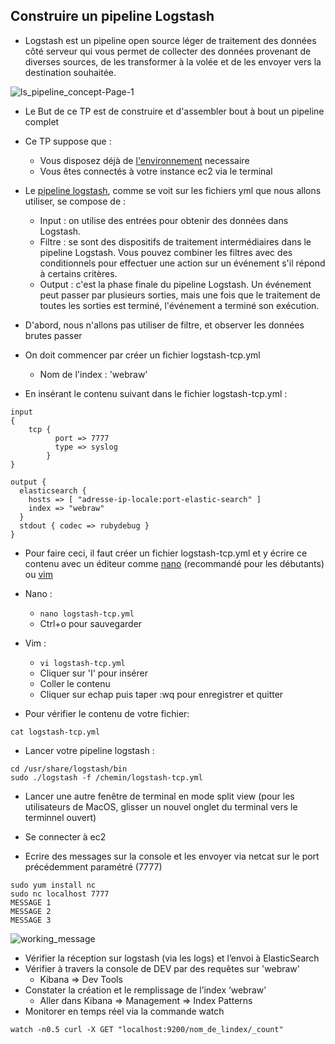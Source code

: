 ## Construire un pipeline Logstash
- Logstash est un pipeline open source léger de traitement des données côté serveur qui vous permet de collecter des données provenant de diverses sources, de les transformer à la volée et de les envoyer vers la destination souhaitée.


 ![ls_pipeline_concept-Page-1](https://user-images.githubusercontent.com/73080397/182131111-9e78312a-36cb-4ff6-bd39-4efd34c3a7fa.png)


- Le But de ce TP est de construire et d'assembler bout à bout un pipeline complet 
- Ce TP suppose que :
   - Vous disposez déjà de [l'environnement](https://github.com/mehdi-lamrani/elasticsearch-workshop/blob/enonces/README.md) necessaire 
   - Vous êtes connectés à votre instance ec2 via le terminal
- Le [pipeline logstash](https://www.elastic.co/guide/en/logstash/current/pipeline.html#_inputs), comme se voit sur les fichiers yml que nous allons  utiliser, se  compose de :
    - Input : on utilise des entrées pour obtenir des données dans Logstash.
    - Filtre :  se sont des dispositifs de traitement intermédiaires dans le pipeline Logstash. Vous pouvez combiner les filtres avec des conditionnels pour effectuer une action sur un événement s'il répond à certains critères.
    - Output : c'est la phase finale du pipeline Logstash. Un événement peut passer par plusieurs sorties, mais une fois que le traitement de toutes les sorties est terminé, l'événement a terminé son exécution.

- D'abord, nous n'allons pas utiliser de filtre, et observer les données brutes passer
- On doit commencer par créer un fichier logstash-tcp.yml
     - Nom de l'index : 'webraw'

- En insérant le contenu suivant dans le fichier logstash-tcp.yml :
```
input
{
    tcp {
          port => 7777
          type => syslog
        }
}

output {
  elasticsearch {
    hosts => [ "adresse-ip-locale:port-elastic-search" ]
    index => "webraw"
  }
  stdout { codec => rubydebug }
}
```
- Pour faire ceci, il faut créer un fichier logstash-tcp.yml et y écrire ce contenu avec un éditeur comme [nano](https://www.geeksforgeeks.org/nano-text-editor-in-linux/) (recommandé pour les débutants) ou [vim](https://linuxtect.com/open-files-in-vim-vi/)
- Nano :
   - ```nano logstash-tcp.yml```
   - Ctrl+o pour sauvegarder
- Vim :

   - ```vi logstash-tcp.yml```
   - Cliquer sur 'I' pour insérer
   - Coller le contenu
   - Cliquer sur echap puis taper :wq pour enregistrer et quitter
- Pour vérifier le contenu de votre fichier:
```
cat logstash-tcp.yml
```

- Lancer votre pipeline logstash : 
```
cd /usr/share/logstash/bin
sudo ./logstash -f /chemin/logstash-tcp.yml
```
- Lancer une autre fenêtre de terminal en mode split view (pour les utilisateurs de MacOS, glisser un nouvel onglet du terminal vers le terminnel ouvert)
- Se connecter à ec2 

- Ecrire des messages sur la console et les envoyer via netcat sur le port précédemment paramétré (7777)
```
sudo yum install nc
sudo nc localhost 7777
MESSAGE 1
MESSAGE 2
MESSAGE 3
```
![working_message](https://user-images.githubusercontent.com/73080397/182189250-2b75009b-f0b1-4c31-9475-743df3163f74.png)

- Vérifier la réception sur logstash (via les logs) et l’envoi à ElasticSearch 
- Vérifier à travers la console de DEV par des requêtes sur 'webraw'
   - Kibana => Dev Tools
- Constater la création et le remplissage de l’index ‘webraw’
   - Aller dans Kibana => Management => Index Patterns
- Monitorer en temps réel via la commande watch
``` 
watch -n0.5 curl -X GET "localhost:9200/nom_de_lindex/_count"
```
